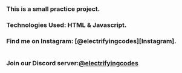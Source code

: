 ### This is a small practice project.

### Technologies Used: HTML & Javascript.

### Find me on Instagram: [@electrifyingcodes][Instagram].
#
### Join our Discord server:[@electrifyingcodes][discord]

[Instgram]: https://www.instagram.com/electrifying_codes
[discord]: htt